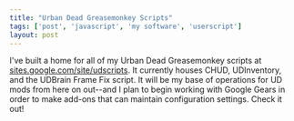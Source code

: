 ```yaml
---
title: "Urban Dead Greasemonkey Scripts"
tags: ['post', 'javascript', 'my software', 'userscript']
layout: post
---
```


I've built a home for all of my Urban Dead Greasemonkey scripts at
[sites.google.com/site/udscripts](http://sites.google.com/site/udscripts).
It currently houses CHUD, UDInventory, and the UDBrain Frame Fix script.
It will be my base of operations for UD mods from here on out--and I
plan to begin working with Google Gears in order to make add-ons that
can maintain configuration settings. Check it out!
